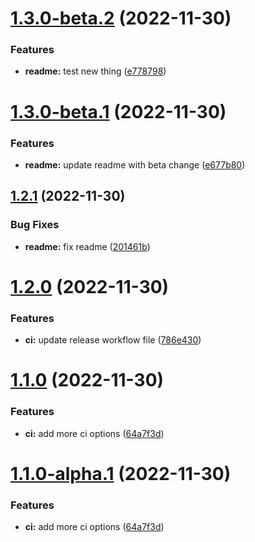 # [1.3.0-beta.2](https://github.com/AntoineRelief/oort-frontend/compare/v1.3.0-beta.1...v1.3.0-beta.2) (2022-11-30)


### Features

* **readme:** test new thing ([e778798](https://github.com/AntoineRelief/oort-frontend/commit/e778798bf0d979303b0a950acf59b1db530e39ea))

# [1.3.0-beta.1](https://github.com/AntoineRelief/oort-frontend/compare/v1.2.1...v1.3.0-beta.1) (2022-11-30)


### Features

* **readme:** update readme with beta change ([e677b80](https://github.com/AntoineRelief/oort-frontend/commit/e677b80599f30db5a2d2e8669e53294545c9a543))

## [1.2.1](https://github.com/AntoineRelief/oort-frontend/compare/v1.2.0...v1.2.1) (2022-11-30)


### Bug Fixes

* **readme:** fix readme ([201461b](https://github.com/AntoineRelief/oort-frontend/commit/201461be5ef6c25d22865e41e8e0c250c2ed4f54))

# [1.2.0](https://github.com/AntoineRelief/oort-frontend/compare/v1.1.0...v1.2.0) (2022-11-30)


### Features

* **ci:** update release workflow file ([786e430](https://github.com/AntoineRelief/oort-frontend/commit/786e430f33a389765385a942106fd7cc6eb4a187))

# [1.1.0](https://github.com/AntoineRelief/oort-frontend/compare/v1.0.0...v1.1.0) (2022-11-30)


### Features

* **ci:** add more ci options ([64a7f3d](https://github.com/AntoineRelief/oort-frontend/commit/64a7f3d35e7508b6272f39ace585589314f2ebd0))

# [1.1.0-alpha.1](https://github.com/AntoineRelief/oort-frontend/compare/v1.0.0...v1.1.0-alpha.1) (2022-11-30)


### Features

* **ci:** add more ci options ([64a7f3d](https://github.com/AntoineRelief/oort-frontend/commit/64a7f3d35e7508b6272f39ace585589314f2ebd0))
